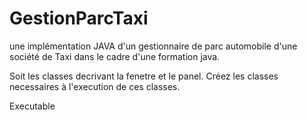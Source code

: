 # GestionParcTaxi
une implémentation JAVA d'un gestionnaire de parc automobile d'une société de Taxi dans le cadre d'une formation java.

Soit les classes decrivant la fenetre et le panel.
Créez les classes necessaires à l'execution de ces classes.

Executable
